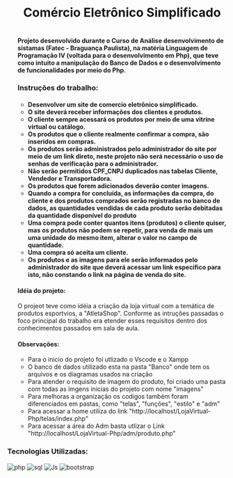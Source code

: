 <div id="user-content-toc">
  <ul align="center">
    <summary><h1 style="display: inline-block">Comércio Eletrônico Simplificado</h1></summary>
</div>
<div>
    <ul aling="center">
    <h4>
        Projeto desenvolvido durante o Curso de Análise desenvolvimento de sistamas (Fatec - Braguança Paulista), na matéria Linguagem de Programação IV (voltada para o desenvolvimento em Php),
        que teve como intuito a manipulação do Banco de Dados e o desenvolvimento de funcionalidades por meio do Php.
    </h4>
      <h7>
          <h3>Instruções do trabalho:</h3>
          <h4>
            <ul>
            <li>Desenvolver um site de comercio eletrônico simplificado. </li>
            <li>O site deverá receber informações dos clientes e produtos. </li>
            <li>O cliente sempre acessará os produtos por meio de uma vitrine virtual ou catálogo. </li>
            <li>Os produtos que o cliente realmente confirmar a compra, são inseridos em compras. </li>
            <li>Os produtos serão administrados pelo administrador do site por meio de um link direto, neste projeto não será necessário o uso de senhas de verificação para o administrador.</li>
            <li>Não serão permitidos CPF_CNPJ duplicados nas tabelas Cliente, Vendedor e Transportadora. </li>
            <li>Os produtos que forem adicionados deverão conter imagens.</li>
            <li>Quando a compra for concluída, as informações da compra, do cliente e dos produtos comprados serão registradas no banco de dados, as quantidades vendidas de cada produto serão debitadas da quantidade disponível do produto</li>
            <li>Uma compra pode conter quantos itens (produtos) o cliente quiser, mas os produtos não podem se repetir, para venda de mais um uma unidade do mesmo item, alterar o valor no campo de quantidade. </li>
            <li>Uma compra só aceita um cliente.</li>
            <li>Os produtos e as imagens para ele serão informados pelo administrador do site que deverá acessar um link específico para isto, não constando o link na página de venda do site.</li>      
          </h4>
      </h7>
</div>
<div>
  <ul aling="center">
    <h4>
      Idéia do projeto:
    </h4>
    <h7>
      O projeot teve como idéia a criação da loja virtual com a temática de produtos esportvios, a "AtletaShop". Conforme as intruções passadas o foco principal do trabalho era etender esses requisitos dentro dos conhecimentos passados em sala de aula.
    </h7>
    <h4>
      Observações:
    </h4>
    <h7>
      <ul>
        <li>Para o inicio do projeto foi utlizado o Vscode e o Xampp</li>
        <li>O banco de dados utilizado esta na pasta "Banco" onde tem os arquivos e os diagramas usados na criação</li>
        <li>Para atender o requisito de imagem do produto, foi criado uma pasta com todas as imgens inicias do projeto com nome "imagens"</li>
        <li>Para melhoras a organização os codigos também foram diferenciados em pastas, como "telas", "funções", "estilo" e "adm"</li>
        <li>Para acessar a home utiliza do link "http://localhost/LojaVirtual-Php/telas/index.php"</li>
        <li>Para acessar a área do Adm basta utlizar o Link "http://localhost/LojaVirtual-Php/adm/produto.php"</li>
      </ul>
    </h7>
</div>
<div style="flex-basis: 48%;">
  <h3>Tecnologias Utilizadas:</h3>
  <img align="center" alt="php" src="https://img.shields.io/badge/PHP-777BB4?style=for-the-badge&logo=php&logoColor=white">
  <img align="center" alt="sql" src="https://img.shields.io/badge/MySQL-00000F?style=for-the-badge&logo=mysql&logoColor=white">
  <img align="center" alt="Js" src="https://img.shields.io/badge/JavaScript-F7DF1E?style=for-the-badge&logo=javascript&logoColor=black">
  <img align="center" alt="bootstrap" src="https://img.shields.io/badge/Bootstrap-563D7C?style=for-the-badge&logo=bootstrap&logoColor=white">
</div>



